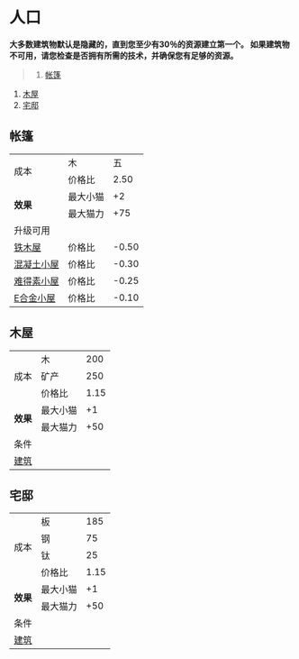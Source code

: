 # 人口
**大多数建筑物默认是隐藏的，直到您至少有30％的资源建立第一个。 如果建筑物不可用，请您检查是否拥有所需的技术，并确保您有足够的资源。**

>1. [帐篷](#帐篷 "帐篷")
1. [木屋](#木屋 "木屋")
1. [宅邸](#宅邸 "宅邸")


## 帐篷
<table class="wikitable">
	<tbody>
		<tr>
			<td rowspan="2" class="em">
				<span >
							成本
				</span>
			</td>
			<td >
				<span >
							木
				</span>
			</td>
			<td >
				<span >
							五
				</span>
			</td>
		</tr>
		<tr>
			<td >
						价格比
			</td>
			<td >
						2.50
			</td>
		</tr>
		<tr>
			<td rowspan="2">
				<strong>
							效果
				</strong>
			</td>
			<td >
						最大小猫
			</td>
			<td >
						+2
			</td>
		</tr>
		<tr>
			<td >
						最大猫力
			</td>
			<td >
						+75
			</td>
		</tr>
		<tr>
			<td colspan="3" class="em">
						升级可用
			</td>
		</tr>
		<tr>
			<td>
				<a href="#">
							铁木屋
				</a>
			</td>
			<td >
						价格比
			</td>
			<td >
						-0.50
			</td>
		</tr>
		<tr>
			<td>
				<a href="?file=001-猫咪百科/04-作坊/01-升级#混凝土小屋">
							混凝土小屋
				</a>
			</td>
			<td >
						价格比
			</td>
			<td >
						-0.30
			</td>
		</tr>
		<tr>
			<td>
				<a href="?file=001-猫咪百科/04-作坊/01-升级#难得素小屋">
							难得素小屋
				</a>
			</td>
			<td >
						价格比
			</td>
			<td >
						-0.25
			</td>
		</tr>
		<tr>
			<td>
				<a href="?file=001-猫咪百科/04-作坊/01-升级#E合金小屋">
							E合金小屋
				</a>
			</td>
			<td >
						价格比
			</td>
			<td >
						-0.10
			</td>
		</tr>
	</tbody>
</table>

## 木屋
<table class="wikitable">
	<tbody>
		<tr>
			<td rowspan="3" class="em">
				<span >
							成本
				</span>
			</td>
			<td >
				<span >
							木
				</span>
			</td>
			<td >
				<span >
							200
				</span>
			</td>
		</tr>
		<tr>
			<td >
						矿产
			</td>
			<td >
						250
			</td>
		</tr>
		<tr>
			<td >
						价格比
			</td>
			<td >
						1.15
			</td>
		</tr>
		<tr>
			<td rowspan="2">
				<strong>
							效果
				</strong>
			</td>
			<td >
						最大小猫
			</td>
			<td >
						+1
			</td>
		</tr>
		<tr>
			<td >
						最大猫力
			</td>
			<td >
						+50
			</td>
		</tr>
		<tr>
			<td colspan="3" class="em">
						条件
			</td>
		</tr>
		<tr>
			<td colspan="3">
				<a href="#">
							建筑
				</a>
			</td>
		</tr>
	</tbody>
</table>

## 宅邸
<table class="wikitable">
	<tbody>
		<tr>
			<td rowspan="4" class="em">
				<span >
							成本
				</span>
			</td>
			<td >
				<span >
							板
				</span>
			</td>
			<td >
				<span >
							185
				</span>
			</td>
		</tr>
		<tr>
			<td >
						钢
			</td>
			<td >
						75
			</td>
		</tr>
		<tr>
			<td >
						钛
			</td>
			<td >
						25
			</td>
		</tr>
		<tr>
			<td >
						价格比
			</td>
			<td >
						1.15
			</td>
		</tr>
		<tr>
			<td rowspan="2">
				<strong>
							效果
				</strong>
			</td>
			<td >
						最大小猫
			</td>
			<td >
						+1
			</td>
		</tr>
		<tr>
			<td >
						最大猫力
			</td>
			<td >
						+50
			</td>
		</tr>
		<tr>
			<td colspan="3" class="em">
						条件
			</td>
		</tr>
		<tr>
			<td colspan="3">
				<a href="#">
							建筑
				</a>
			</td>
		</tr>
	</tbody>
</table>
